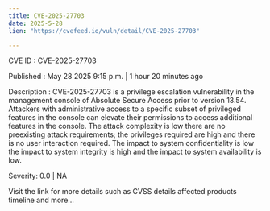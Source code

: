 ```yaml
---
title: CVE-2025-27703
date: 2025-5-28
lien: "https://cvefeed.io/vuln/detail/CVE-2025-27703"

---
```


CVE ID : CVE-2025-27703

Published :  May 28
2025
9:15 p.m. | 1 hour
20 minutes ago

Description : CVE-2025-27703 is a privilege escalation vulnerability in the management
 console of Absolute Secure Access prior to version 13.54. Attackers 
with administrative access to a specific subset of privileged features 
in the console can elevate their permissions to access additional 
features in the console. The attack complexity is low
there are no 
preexisting attack requirements; the privileges required are high
and 
there is no user interaction required. The impact to system 
confidentiality is low
the impact to system integrity is high and the 
impact to system availability is low.

Severity: 0.0 | NA

Visit the link for more details
such as CVSS details
affected products
timeline
and more...
